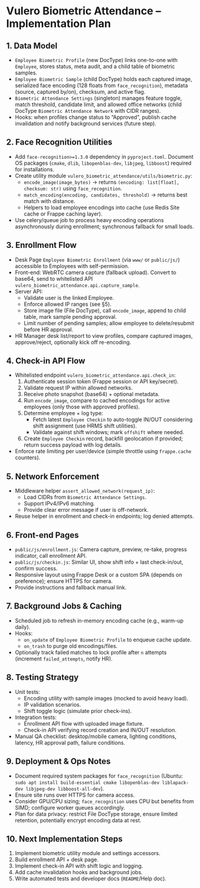# Vulero Biometric Attendance – Implementation Plan

## 1. Data Model
- `Employee Biometric Profile` (new DocType) links one-to-one with `Employee`, stores status, meta audit, and a child table of biometric samples.
- `Employee Biometric Sample` (child DocType) holds each captured image, serialized face encoding (128 floats from `face_recognition`), metadata (source, captured by/on), checksum, and active flag.
- `Biometric Attendance Settings` (singleton) manages feature toggle, match threshold, candidate limit, and allowed office networks (child DocType `Biometric Attendance Network` with CIDR ranges).
- Hooks: when profiles change status to “Approved”, publish cache invalidation and notify background services (future step).

## 2. Face Recognition Utilities
- Add `face-recognition>=1.3.0` dependency in `pyproject.toml`. Document OS packages (`cmake`, `dlib`, `libopenblas-dev`, `libjpeg`, `libboost`) required for installations.
- Create utility module `vulero_biometric_attendance/utils/biometric.py`:
  - `encode_image(image_bytes)` → returns `(encoding: list[float], checksum: str)` using `face_recognition`.
  - `match_encoding(encoding, candidates, threshold)` → returns best match with distance.
  - Helpers to load employee encodings into cache (use Redis Site cache or Frappe caching layer).
- Use celery/queue job to process heavy encoding operations asynchronously during enrollment; synchronous fallback for small loads.

## 3. Enrollment Flow
- Desk Page `Employee Biometric Enrollment` (via `www/` or `public/js/`) accessible to Employees with self-permission.
- Front-end: WebRTC camera capture (fallback upload). Convert to base64, send to whitelisted API `vulero_biometric_attendance.api.capture_sample`.
- Server API:
  - Validate user is the linked Employee.
  - Enforce allowed IP ranges (see §5).
  - Store image file (File DocType), call `encode_image`, append to child table, mark sample pending approval.
  - Limit number of pending samples; allow employee to delete/resubmit before HR approval.
- HR Manager desk list/report to view profiles, compare captured images, approve/reject, optionally kick off re-encoding.

## 4. Check-in API Flow
- Whitelisted endpoint `vulero_biometric_attendance.api.check_in`:
  1. Authenticate session token (Frappe session or API key/secret).
  2. Validate request IP within allowed networks.
  3. Receive photo snapshot (base64) + optional metadata.
  4. Run `encode_image`, compare to cached encodings for active employees (only those with approved profiles).
  5. Determine employee + log type:
     - Fetch latest `Employee Checkin` to auto-toggle IN/OUT considering shift assignment (use HRMS shift utilities).
     - Validate against shift windows; mark `offshift` where needed.
  6. Create `Employee Checkin` record, backfill geolocation if provided; return success payload with log details.
- Enforce rate limiting per user/device (simple throttle using `frappe.cache` counters).

## 5. Network Enforcement
- Middleware helper `assert_allowed_network(request_ip)`:
  - Load CIDRs from `Biometric Attendance Settings`.
  - Support IPv4/IPv6 matching.
  - Provide clear error message if user is off-network.
- Reuse helper in enrollment and check-in endpoints; log denied attempts.

## 6. Front-end Pages
- `public/js/enrollment.js`: Camera capture, preview, re-take, progress indicator, call enrollment API.
- `public/js/checkin.js`: Similar UI, show shift info + last check-in/out, confirm success.
- Responsive layout using Frappe Desk or a custom SPA (depends on preference); ensure HTTPS for camera.
- Provide instructions and fallback manual link.

## 7. Background Jobs & Caching
- Scheduled job to refresh in-memory encoding cache (e.g., warm-up daily).
- Hooks:
  - `on_update` of `Employee Biometric Profile` to enqueue cache update.
  - `on_trash` to purge old encodings/files.
- Optionally track failed matches to lock profile after `n` attempts (increment `failed_attempts`, notify HR).

## 8. Testing Strategy
- Unit tests:
  - Encoding utility with sample images (mocked to avoid heavy load).
  - IP validation scenarios.
  - Shift toggle logic (simulate prior check-ins).
- Integration tests:
  - Enrollment API flow with uploaded image fixture.
  - Check-in API verifying record creation and IN/OUT resolution.
- Manual QA checklist: desktop/mobile camera, lighting conditions, latency, HR approval path, failure conditions.

## 9. Deployment & Ops Notes
- Document required system packages for `face_recognition` (Ubuntu: `sudo apt install build-essential cmake libopenblas-dev liblapack-dev libjpeg-dev libboost-all-dev`).
- Ensure site runs over HTTPS for camera access.
- Consider GPU/CPU sizing; `face_recognition` uses CPU but benefits from SIMD; configure worker queues accordingly.
- Plan for data privacy: restrict File DocType storage, ensure limited retention, potentially encrypt encoding data at rest.

## 10. Next Implementation Steps
1. Implement biometric utility module and settings accessors.
2. Build enrollment API + desk page.
3. Implement check-in API with shift logic and logging.
4. Add cache invalidation hooks and background jobs.
5. Write automated tests and developer docs (`README`/Help doc).


